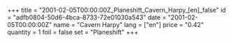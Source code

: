 +++
title = "2001-02-05T00:00:00Z_Planeshift_Cavern_Harpy_[en]_false"
id = "adfb0804-50d6-4bca-8733-72e01030a543"
date = "2001-02-05T00:00:00Z"
name = "Cavern Harpy"
lang = ["en"]
price = "0.42"
quantity = 1
foil = false
set = "Planeshift"
+++
